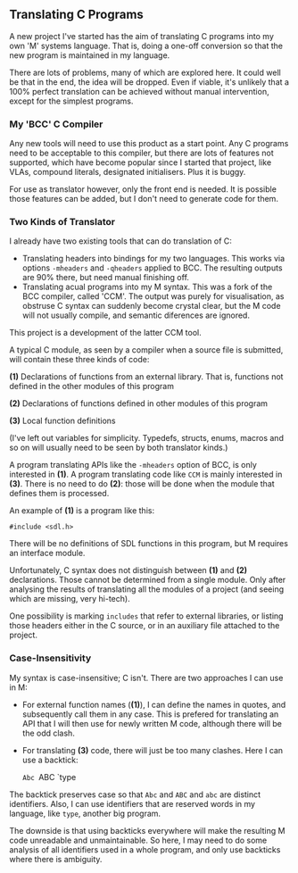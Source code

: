 ## Translating C Programs

A new project I've started has the aim of translating C programs into my own 'M' systems language. That is, doing a one-off conversion so that the new program is maintained in my language.

There are lots of problems, many of which are explored here. It could well be that in the end, the idea will be dropped. Even if viable, it's unlikely that a 100% perfect translation can be achieved without manual intervention, except for the simplest programs.

### My 'BCC' C Compiler

Any new tools will need to use this product as a start point. Any C programs need to be acceptable to this compiler, but there are lots of features not supported, which have become popular since I started that project, like VLAs, compound literals, designated initialisers. Plus it is buggy.

For use as translator however, only the front end is needed. It is possible those features can be added, but I don't need to generate code for them.

### Two Kinds of Translator

I already have two existing tools that can do translation of C:

* Translating headers into bindings for my two languages. This works via options `-mheaders` and `-qheaders` applied to BCC. The resulting outputs are 90% there, but need manual finishing off.
* Translating acual programs into my M syntax. This was a fork of the BCC compiler, called 'CCM'. The output was purely for visualisation, as obstruse C syntax can suddenly become crystal clear, but the M code will not usually compile, and semantic diferences are ignored.

This project is a development of the latter CCM tool.

A typical C module, as seen by a compiler when a source file is submitted, will contain these three kinds of code:

**(1)** Declarations of functions from an external library. That is, functions not defined in the other modules of this program

**(2)** Declarations of functions defined in other modules of this program

**(3)** Local function definitions

(I've left out variables for simplicity. Typedefs, structs, enums, macros and so on will usually need to be seen by both translator kinds.)

A program translating APIs like the `-mheaders` option of BCC, is only interested in **(1)**. A program translating code like `CCM` is mainly interested in **(3)**. There is no need to do **(2)**: those will be done when the module that defines them is processed.

An example of **(1)** is a program like this:

    #include <sdl.h>

There will be no definitions of SDL functions in this program, but M requires an interface module.

Unfortunately, C syntax does not distinguish between **(1)** and **(2)** declarations. Those cannot be determined from a single module. Only after analysing the results of translating all the modules of a project (and seeing which are missing, very hi-tech).

One possibility is marking `includes` that refer to external libraries, or listing those headers either in the C source, or in an auxiliary file attached to the project.

### Case-Insensitivity

My syntax is case-insensitive; C isn't. There are two approaches I can use in M:

* For external function names (**(1)**), I can define the names in quotes, and subsequently call them in any case. This is prefered for translating an API that I will then use for newly written M code, although there will be the odd clash.
* For translating **(3)** code, there will just be too many clashes. Here I can use a backtick:

    `Abc `ABC `type

The backtick preserves case so that `Abc` and `ABC` and `abc` are distinct identifiers. Also, I can use identifiers that are reserved words in my language, like `type`, another big program.

The downside is that using backticks everywhere will make the resulting M code unreadable and unmaintainable. So here, I may need to do some analysis of all identifiers used in a whole program, and only use backticks where there is ambiguity.



